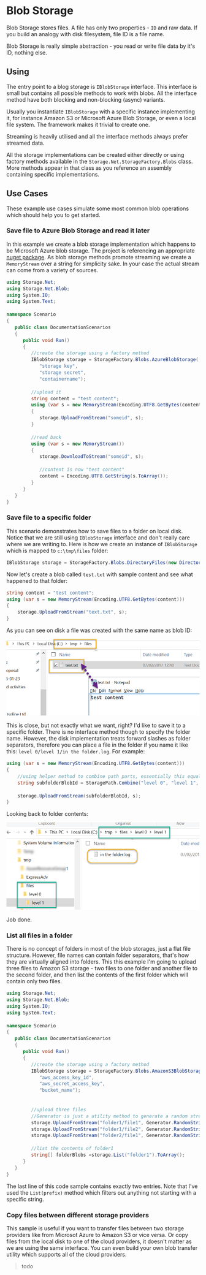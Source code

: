 # Blob Storage

Blob Storage stores files. A file has only two properties - `ID` and raw data. If you build an analogy with disk filesystem, file ID is a file name.

Blob Storage is really simple abstraction - you read or write file data by it's ID, nothing else.

## Using

The entry point to a blog storage is `IBlobStorage` interface. This interface is small but contains all possible methods to work with blobs. All the interface method have both blocking and non-blocking (async) variants.

Usually you instantiate `IBlobStorage` with a specific instance implementing it, for instance Amazon S3 or Microsoft Azure Blob Storage, or even a local file system. The framework makes it trivial to create one.

Streaming is heavily utilised and all the interface methods always prefer streamed data.

All the storage implementations can be created either directly or using factory methods available in the `Storage.Net.StorageFactory.Blobs` class. More methods appear in that class as you reference an assembly containing specific implementations.

## Use Cases

These example use cases simulate some most common blob operations which should help you to get started.

### Save file to Azure Blob Storage and read it later

In this example we create a blob storage implementation which happens to be Microsoft Azure blob storage. The project is referencing an appropriate [nuget package](https://www.nuget.org/packages/Storage.Net.Microsoft.Azure/). As blob storage methods promote streaming we create a `MemoryStream` over a string for simplicity sake. In your case the actual stream can come from a variety of sources.

```csharp
using Storage.Net;
using Storage.Net.Blob;
using System.IO;
using System.Text;

namespace Scenario
{
   public class DocumentationScenarios
   {
      public void Run()
      {
         //create the storage using a factory method
         IBlobStorage storage = StorageFactory.Blobs.AzureBlobStorage(
            "storage key",
            "storage secret",
            "containername");

         //upload it
         string content = "test content";
         using (var s = new MemoryStream(Encoding.UTF8.GetBytes(content)))
         {
            storage.UploadFromStream("someid", s);
         }

         //read back
         using (var s = new MemoryStream())
         {
            storage.DownloadToStream("someid", s);

            //content is now "test content"
            content = Encoding.UTF8.GetString(s.ToArray());
         }
      }
   }
}
```

### Save file to a specific folder

This scenario demonstrates how to save files to a folder on local disk. Notice that we are still using `IBlobStorage` interface and don't really care where we are writing to. Here is how we create an instance of `IBlobStorage` which is mapped to `c:\tmp\files` folder:

```csharp
IBlobStorage storage = StorageFactory.Blobs.DirectoryFiles(new DirectoryInfo("c:\\tmp\\files"));
```

Now let's create a blob called `test.txt` with sample content and see what happened to that folder:

```csharp
string content = "test content";
using (var s = new MemoryStream(Encoding.UTF8.GetBytes(content)))
{
    storage.UploadFromStream("text.txt", s);
}

```

As you can see on disk a file was created with the same name as blob ID:

![Dirtextfile](dirtextfile.png)

This is close, but not exactly what we want, right? I'd like to save it to a specific folder. There is no interface method though to specify the folder name. However, the disk implementation treats forward slashes as folder separators, therefore you can place a file in the folder if you name it like this: `level 0/level 1/in the folder.log`. For example:

```csharp
using (var s = new MemoryStream(Encoding.UTF8.GetBytes(content)))
{
    //using helper method to combine path parts, essentially this equals to 'level 0/level 1/in the folder.log'
    string subfolderBlobId = StoragePath.Combine("level 0", "level 1", "in the folder.log");

    storage.UploadFromStream(subfolderBlobId, s);
}
```

Looking back to folder contents:

![Dirtextfile](dirtextfileindir.png)

Job done.

### List all files in a folder

There is no concept of folders in most of the blob storages, just a flat file structure. However, file names can contain folder separators, that's how they are virtually aligned into folders. This this example I'm going to upload three files to Amazon S3 storage - two files to one folder and another file to the second folder, and then list the contents of the first folder which will contain only two files.

```csharp
using Storage.Net;
using Storage.Net.Blob;
using System.IO;
using System.Text;

namespace Scenario
{
   public class DocumentationScenarios
   {
      public void Run()
      {
         //create the storage using a factory method
         IBlobStorage storage = StorageFactory.Blobs.AmazonS3BlobStorage(
            "aws_access_key_id",
            "aws_secret_access_key",
            "bucket_name");


         //upload three files
         //Generator is just a utility method to generate a random stream
         storage.UploadFromStream("folder1/file1", Generator.RandomString.ToMemoryStream());
         storage.UploadFromStream("folder1/file2", Generator.RandomString.ToMemoryStream());
         storage.UploadFromStream("folder2/file1", Generator.RandomString.ToMemoryStream());

         //list the contents of folder1
         string[] folderBlobs =storage.List("folder1").ToArray();
      }
   }
}
```

The last line of this code sample contains exactly two entries. Note that I've used the `List(prefix)` method which filters out anything not starting with a specific string.

### Copy files between different storage providers

This sample is useful if you want to transfer files between two storage providers like from Microsot Azure to Amazon S3 or vice versa. Or copy files from the local disk to one of the cloud providers, it doesn't matter as we are using the same interface. You can even build your own blob transfer utility which supports all of the cloud providers.

> todo

